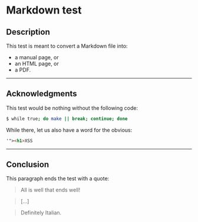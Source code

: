 Markdown test
=============

Description
-----------

This test is meant to convert a Markdown file into:

 * a manual page, or
 * an HTML page, or
 * a PDF.

---

Acknowledgments
---------------

This test would be nothing without the following code:

```sh
$ while true; do make || break; continue; done
```

While there, let us also have a word for the obvious:

```html
'"><h1>XSS
```

---

Conclusion
----------

This paragraph ends the test with a quote:

> All is well that ends well!

> [...]

> Definitely Italian.

